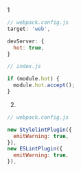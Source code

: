 1
```javascript
// webpack.config.js
target: 'web',

devServer: {
  hot: true,
}
```

```javascript
// index.js

if (module.hot) {
  module.hot.accept();
}
```

2.
```javascript
// webpack.config.js

new StylelintPlugin({
  emitWarning: true,
}),
new ESLintPlugin({
  emitWarning: true,
}),
```